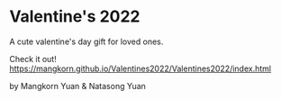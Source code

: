 # Valentine's 2022

A cute valentine's day gift for loved ones.

Check it out! https://mangkorn.github.io/Valentines2022/Valentines2022/index.html

by Mangkorn Yuan & Natasong Yuan
